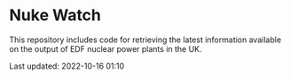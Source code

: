 # Nuke Watch

This repository includes code for retrieving the latest information available on the output of EDF nuclear power plants in the UK.

Last updated: 2022-10-16 01:10